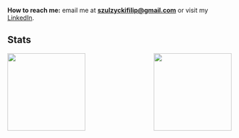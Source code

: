 **How to reach me:** email me at **szulzyckifilip@gmail.com** or visit my [LinkedIn](https://linkedin.com/in/fszulzycki).

## Stats
<img align="left" height="175" src="https://github-readme-stats.vercel.app/api?username=f1shuu&show_icons=true"/>
<img align="right" height="175" src="https://github-readme-stats.vercel.app/api/top-langs/?username=anuraghazra&hide_progress=true"/>
